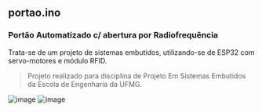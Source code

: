 ## portao.ino
### Portão Automatizado c/ abertura por Radiofrequência

Trata-se de um projeto de sistemas embutidos, utilizando-se de ESP32 com servo-motores e módulo RFID.

> Projeto realizado para disciplina de Projeto Em Sistemas Embutidos da Escola de Engenharia da UFMG.


![image](https://user-images.githubusercontent.com/62210542/209950697-2db8a1f4-3012-42d7-ba09-47d27ae6b1f4.png) ![image](https://user-images.githubusercontent.com/62210542/209950801-39d48a25-4a5d-4d95-b483-113add2ff4ef.png)

